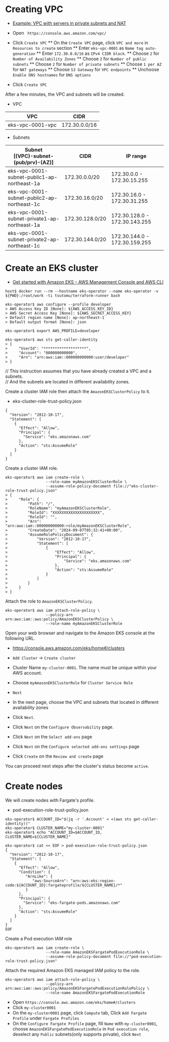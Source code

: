 # Creating VPC

* [Example: VPC with servers in private subnets and NAT](https://docs.aws.amazon.com/vpc/latest/userguide/vpc-example-private-subnets-nat.html)  
  

* Open ` https://console.aws.amazon.com/vpc/`
* Click `Create VPC`
** On the `Create VPC` page, click `VPC and more` in `Resources to create` section
** Enter `eks-vpc-0001` as `Name tag auto-generation`
** Enter `172.30.0.0/16` as `IPv4 CIDR block`.
** Choose `2` for `Number of Availability Zones`
** Choose `2` for `Number of public subnets`
** Choose `2` for `Number of private subnets`
** Choose `1 per AZ` for `NAT gateways`
** Choose `S3 Gateway` for `VPC endpoints`
** Unchoose `Enable DNS hostnames` for `DNS options`
* Click `Create VPC`

After a few minutes, the VPC and subnets will be created.  

* VPC

| VPC              | CIDR          |
|------------------|---------------|
| eks-vpc-0001-vpc | 172.30.0.0/16 |

* Subnets

| Subnet<br />[(VPC)-subnet-(pub/prv)-(AZ)]    | CIDR            | IP range                      |
|----------------------------------------------|-----------------|-------------------------------|
| eks-vpc-0001-subnet-public1-ap-northeast-1a  | 172.30.0.0/20   | 172.30.0.0   - 172.30.15.255  |
| eks-vpc-0001-subnet-public2-ap-northeast-1c  | 172.30.16.0/20  | 172.30.16.0  - 172.30.31.255  |
| eks-vpc-0001-subnet-private1-ap-northeast-1a | 172.30.128.0/20 | 172.30.128.0 - 172.30.143.255 |
| eks-vpc-0001-subnet-private2-ap-northeast-1c | 172.30.144.0/20 | 172.30.144.0 - 172.30.159.255 |

# Create an EKS cluster

* [Get started with Amazon EKS – AWS Management Console and AWS CLI](https://docs.aws.amazon.com/eks/latest/userguide/getting-started-console.html)

```
host$ docker run --rm --hostname eks-operator --name eks-operator -v ${PWD}:/root/work -ti tsutomu/terraform-runner bash

eks-operator$ aws configure --profile developer
> AWS Access Key ID [None]: ${AWS_ACCESS_KEY_ID}
> AWS Secret Access Key [None]: ${AWS_SECRET_ACCESS_KEY}
> Default region name [None]: ap-northeast-1
> Default output format [None]: json

eks-operator$ export AWS_PROFILE=developer
```

```
eks-operator$ aws sts get-caller-identity
> {
>     "UserId": "*******************",
>     "Account": "000000000000",
>     "Arn": "arn:aws:iam::000000000000:user/developer"
> }
```

// This instruction asuumes that you have already created a VPC and a subnets.  
// And the subnets are located in different availability zones.  
  
Create a cluster IAM role then attach the `AmazonEKSClusterPolicy` to it.  

* eks-cluster-role-trust-policy.json
```
{
  "Version": "2012-10-17",
  "Statement": [
    {
      "Effect": "Allow",
      "Principal": {
        "Service": "eks.amazonaws.com"
      },
      "Action": "sts:AssumeRole"
    }
  ]
}
```

Create a cluster IAM role.

```
eks-operator$ aws iam create-role \
                  --role-name myAmazonEKSClusterRole \
                  --assume-role-policy-document file://"eks-cluster-role-trust-policy.json"
> {
>     "Role": {
>         "Path": "/",
>         "RoleName": "myAmazonEKSClusterRole",
>         "RoleId": "XXXXXXXXXXXXXXXXXXXXX",
>         "RoleId": "",
>         "Arn": "arn:aws:iam::000000000000:role/myAmazonEKSClusterRole",
>         "CreateDate": "2024-09-07T05:32:41+00:00",
>         "AssumeRolePolicyDocument": {
>             "Version": "2012-10-17",
>             "Statement": [
>                 {
>                     "Effect": "Allow",
>                     "Principal": {
>                         "Service": "eks.amazonaws.com"
>                     },
>                     "Action": "sts:AssumeRole"
>                 }
>             ]
>         }
>     }
> }
```

Attach the role to `AmazonEKSClusterPolicy`.

```
eks-operator$ aws iam attach-role-policy \
                  --policy-arn arn:aws:iam::aws:policy/AmazonEKSClusterPolicy \
                  --role-name myAmazonEKSClusterRole
```

Open your web browser and navigate to the Amazon EKS console at the following URL.
* https://console.aws.amazon.com/eks/home#/clusters

* `Add Cluster` -> `Create cluster`
* Cluster Name `my-cluster-0001`. The name must be unique within your AWS account.
* Choose `myAmazonEKSClusterRole` for `Cluster Service Role`
* `Next`
* In the next page, choose the VPC and subnets that located in different availability zones
* Click `Next`.
* Click `Next` on the `Configure Observability` page.
* Click `Next` on the `Select add-ons` page
* Click `Next` on the `Configure selected add-ons settings` page
* Click `Create` on the `Review and create` page

You can proceed next steps after the cluster's status become `active`.

# Create nodes
We will create nodes with Fargate's profile.

* pod-execution-role-trust-policy.json
```
eks-operator$ ACCOUNT_ID="$(jq -r '.Account' < <(aws sts get-caller-identity))"
eks-operator$ CLUSTER_NAME="my-cluster-0001"
eks-operator$ echo "ACCOUNT_ID=$ACCOUNT_ID, CLUSTER_NAME=${CLUSTER_NAME}"

eks-operator$ cat << EOF > pod-execution-role-trust-policy.json
{
  "Version": "2012-10-17",
  "Statement": [
    {
      "Effect": "Allow",
      "Condition": {
         "ArnLike": {
            "aws:SourceArn": "arn:aws:eks:region-code:${ACCOUNT_ID}:fargateprofile/${CLUSTER_NAME}/*"
         }
      },
      "Principal": {
        "Service": "eks-fargate-pods.amazonaws.com"
      },
      "Action": "sts:AssumeRole"
    }
  ]
}
EOF
```

Create a Pod execution IAM role

```
eks-operator$ aws iam create-role \
                  --role-name AmazonEKSFargatePodExecutionRole \
                  --assume-role-policy-document file://"pod-execution-role-trust-policy.json"
```

Attach the required Amazon EKS managed IAM policy to the role.

```
eks-operator$ aws iam attach-role-policy \
                  --policy-arn arn:aws:iam::aws:policy/AmazonEKSFargatePodExecutionRolePolicy \
                  --role-name AmazonEKSFargatePodExecutionRole
```

* Open `https://console.aws.amazon.com/eks/home#/clusters`
* Click `my-cluster0001`
* On the `my-cluster0001` page, click `Compute` tab, Click `Add Fargate Profile` under `Fargate Profiles`
* On the `Configure Fargate Profile` page, fill `Name` with `my-cluster0001`, choose `AmazonEKSFargatePodExecutionRole` in `Pod execution role`, deselect any `Public` subnets(only supports private), click `Next`

